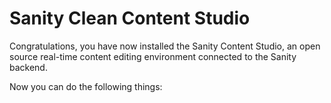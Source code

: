 # Sanity Clean Content Studio

Congratulations, you have now installed the Sanity Content Studio, an open source real-time content editing environment connected to the Sanity backend.

Now you can do the following things:

